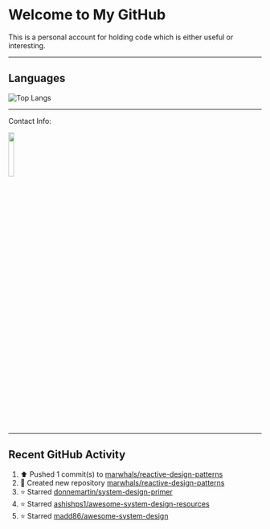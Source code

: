 # Welcome to My GitHub

This is a personal account for holding code which is either useful or interesting.

---
## Languages

![Top Langs](https://github-readme-stats.vercel.app/api/top-langs/?username=marwhals&layout=compact&bg_color=282c34&text_color=ffffff&title_color=ff5733)

---
Contact Info:

<a href="https://www.linkedin.com/in/marjanmubarok/">
  <img src="https://upload.wikimedia.org/wikipedia/commons/0/01/LinkedIn_Logo.svg" width="15%">
</a>

---

## Recent GitHub Activity

<!--RECENT_ACTIVITY:start-->
1. ⬆️ Pushed 1 commit(s) to [marwhals/reactive-design-patterns](https://github.com/marwhals/reactive-design-patterns)<br>
2. 📔 Created new repository [marwhals/reactive-design-patterns](https://github.com/marwhals/reactive-design-patterns)<br>
3. ⭐ Starred [donnemartin/system-design-primer](https://github.com/donnemartin/system-design-primer)<br>
4. ⭐ Starred [ashishps1/awesome-system-design-resources](https://github.com/ashishps1/awesome-system-design-resources)<br>
5. ⭐ Starred [madd86/awesome-system-design](https://github.com/madd86/awesome-system-design)<br>
<!--RECENT_ACTIVITY:end-->
